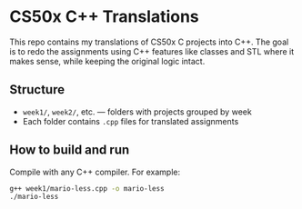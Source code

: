 # CS50x C++ Translations

This repo contains my translations of CS50x C projects into C++. The goal is to redo the assignments using C++ features like classes and STL where it makes sense, while keeping the original logic intact.

## Structure

- `week1/`, `week2/`, etc. — folders with projects grouped by week
- Each folder contains `.cpp` files for translated assignments

## How to build and run

Compile with any C++ compiler. For example:

```sh
g++ week1/mario-less.cpp -o mario-less
./mario-less
```
